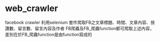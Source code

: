 # web_crawler
facebook crawler 利用selenium 套件爬取FB之文章標題、時間、文章內容、按讚數、留言數、留言內容及作者
FB爬蟲及FB_爬蟲function都可爬取上述內容，差別在於FB_爬蟲function是由function寫成的
